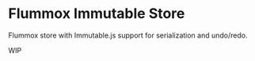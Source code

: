 Flummox Immutable Store
=======================

Flummox store with Immutable.js support for serialization and undo/redo.

WIP
